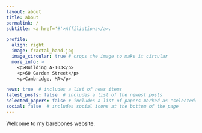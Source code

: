 ```yaml
---
layout: about
title: about
permalink: /
subtitle: <a href='#'>Affiliations</a>.

profile:
  align: right
  image: fractal_hand.jpg
  image_circular: true # crops the image to make it circular
  more_info: >
    <p>Building A-103</p>
    <p>60 Garden Street</p>
    <p>Cambridge, MA</p>

news: true  # includes a list of news items
latest_posts: false  # includes a list of the newest posts
selected_papers: false # includes a list of papers marked as "selected={true}"
social: false  # includes social icons at the bottom of the page
---
```


Welcome to my barebones website.  